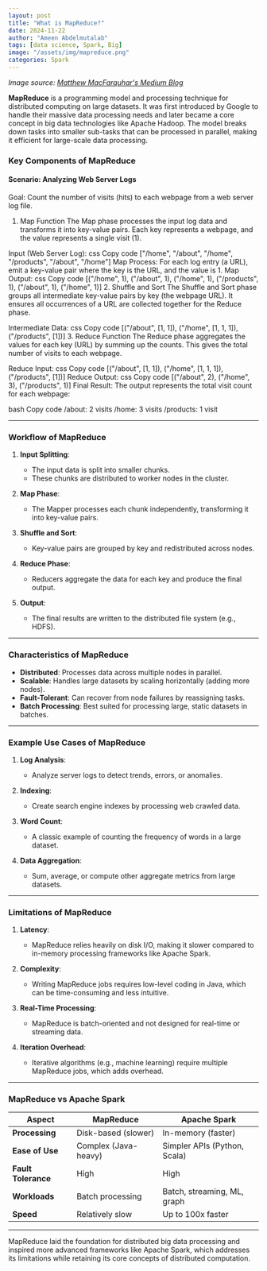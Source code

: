 ```yaml
---
layout: post
title: "What is MapReduce?"
date: 2024-11-22
author: "Ameen Abdelmutalab"
tags: [data science, Spark, Big]
image: "/assets/img/mapreduce.png"
categories: Spark
---
```

*Image source: [Matthew MacFarquhar's Medium Blog](https://matthewmacfarquhar.medium.com/mastering-mapreduce-a-step-by-step-java-tutorial-for-big-data-processing-47e1bd96d6e2)*


**MapReduce** is a programming model and processing technique for distributed computing on large datasets. It was first introduced by Google to handle their massive data processing needs and later became a core concept in big data technologies like Apache Hadoop. The model breaks down tasks into smaller sub-tasks that can be processed in parallel, making it efficient for large-scale data processing.



### Key Components of MapReduce

#### Scenario: Analyzing Web Server Logs
Goal: Count the number of visits (hits) to each webpage from a web server log file.
1. Map Function
The Map phase processes the input log data and transforms it into key-value pairs. Each key represents a webpage, and the value represents a single visit (1).

Input (Web Server Log):
css
Copy code
["/home", "/about", "/home", "/products", "/about", "/home"]
Map Process:
For each log entry (a URL), emit a key-value pair where the key is the URL, and the value is 1.
Map Output:
css
Copy code
[("/home", 1), ("/about", 1), ("/home", 1), ("/products", 1), ("/about", 1), ("/home", 1)]
2. Shuffle and Sort
The Shuffle and Sort phase groups all intermediate key-value pairs by key (the webpage URL). It ensures all occurrences of a URL are collected together for the Reduce phase.

Intermediate Data:
css
Copy code
[("/about", [1, 1]), ("/home", [1, 1, 1]), ("/products", [1])]
3. Reduce Function
The Reduce phase aggregates the values for each key (URL) by summing up the counts. This gives the total number of visits to each webpage.

Reduce Input:
css
Copy code
[("/about", [1, 1]), ("/home", [1, 1, 1]), ("/products", [1])]
Reduce Output:
css
Copy code
[("/about", 2), ("/home", 3), ("/products", 1)]
Final Result:
The output represents the total visit count for each webpage:

bash
Copy code
/about: 2 visits
/home: 3 visits
/products: 1 visit

---

### Workflow of MapReduce

1. **Input Splitting**:
   - The input data is split into smaller chunks.
   - These chunks are distributed to worker nodes in the cluster.

2. **Map Phase**:
   - The Mapper processes each chunk independently, transforming it into key-value pairs.

3. **Shuffle and Sort**:
   - Key-value pairs are grouped by key and redistributed across nodes.

4. **Reduce Phase**:
   - Reducers aggregate the data for each key and produce the final output.

5. **Output**:
   - The final results are written to the distributed file system (e.g., HDFS).

---

### Characteristics of MapReduce

- **Distributed**: Processes data across multiple nodes in parallel.
- **Scalable**: Handles large datasets by scaling horizontally (adding more nodes).
- **Fault-Tolerant**: Can recover from node failures by reassigning tasks.
- **Batch Processing**: Best suited for processing large, static datasets in batches.

---

### Example Use Cases of MapReduce

1. **Log Analysis**:
   - Analyze server logs to detect trends, errors, or anomalies.

2. **Indexing**:
   - Create search engine indexes by processing web crawled data.

3. **Word Count**:
   - A classic example of counting the frequency of words in a large dataset.

4. **Data Aggregation**:
   - Sum, average, or compute other aggregate metrics from large datasets.

---

### Limitations of MapReduce

1. **Latency**:
   - MapReduce relies heavily on disk I/O, making it slower compared to in-memory processing frameworks like Apache Spark.

2. **Complexity**:
   - Writing MapReduce jobs requires low-level coding in Java, which can be time-consuming and less intuitive.

3. **Real-Time Processing**:
   - MapReduce is batch-oriented and not designed for real-time or streaming data.

4. **Iteration Overhead**:
   - Iterative algorithms (e.g., machine learning) require multiple MapReduce jobs, which adds overhead.

---

### MapReduce vs Apache Spark

| **Aspect**         | **MapReduce**              | **Apache Spark**              |
|---------------------|----------------------------|--------------------------------|
| **Processing**      | Disk-based (slower)       | In-memory (faster)            |
| **Ease of Use**     | Complex (Java-heavy)      | Simpler APIs (Python, Scala)  |
| **Fault Tolerance** | High                      | High                          |
| **Workloads**       | Batch processing          | Batch, streaming, ML, graph   |
| **Speed**           | Relatively slow           | Up to 100x faster             |

---

MapReduce laid the foundation for distributed big data processing and inspired more advanced frameworks like Apache Spark, which addresses its limitations while retaining its core concepts of distributed computation.
```